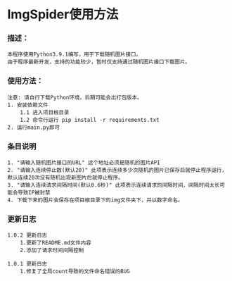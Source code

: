 # ImgSpider使用方法
### 描述：
    本程序使用Python3.9.1编写，用于下载随机图片接口。
    由于程序最新开发，支持的功能较少，暂时仅支持通过随机图片接口下载图片。

### 使用方法：
    注意: 请自行下载Python环境，后期可能会出打包版本。
    1. 安装依赖文件
        1.1 进入项目根目录
        1.2 命令行运行 pip install -r requirements.txt
    2. 运行main.py即可

### 条目说明
    1. "请输入随机图片接口的URL" 这个地址必须是随机的图片API
    2. "请输入连续停止数(默认20)" 此项表示连续多少次随机的图片已保存后就停止程序运行，默认连续20次没有随机出现新图片后就停止程序。
    3. "请输入连续请求间隔时间(默认0.6秒)" 此项表示连续请求的间隔时间，间隔时间太长可能会导致IP被封禁
    4. 下载下来的图片会保存在项目根目录下的img文件夹下，并以数字命名。

### 更新日志
    1.0.2 更新日志
        1.更新了README.md文件内容
        2.添加了请求时间间隔控制

    1.0.1 更新日志
        1.修复了全局count导致的文件命名错误的BUG
